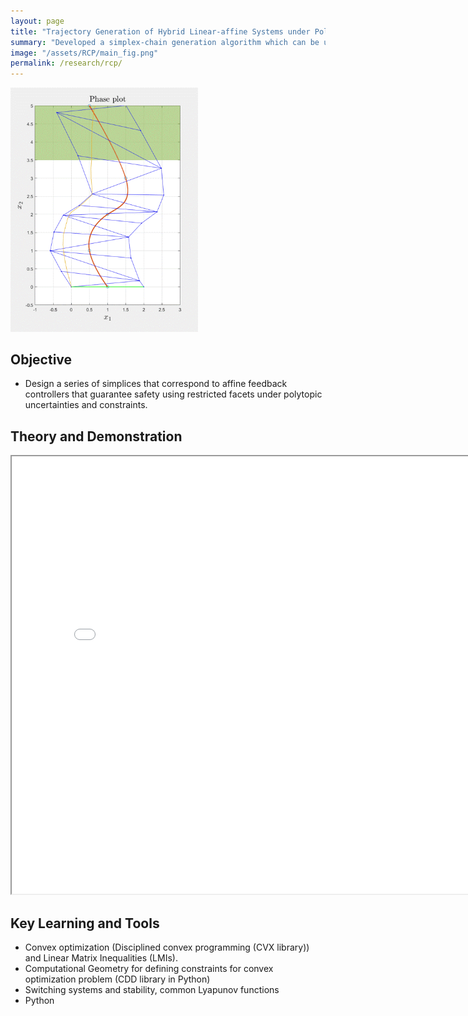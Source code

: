```yaml
---
layout: page
title: "Trajectory Generation of Hybrid Linear-affine Systems under Polytopic Uncertainities and Constraints"
summary: "Developed a simplex-chain generation algorithm which can be used for motion planning of hybrid linear-affine systems under polytopic uncertianities and constraints. The simplices form the sequence control-barrier functions satisfying the desired constraints."
image: "/assets/RCP/main_fig.png"
permalink: /research/rcp/
---
```


<img src="/assets/RCP/1D.gif" width="300">

## Objective
- Design a series of simplices that correspond to affine feedback controllers that guarantee safety using restricted facets under polytopic uncertainties and constraints.

## Theory and Demonstration
<iframe src="/assets/RCP/theory.pdf" width="800px" height="700px"></iframe>

## Key Learning and Tools
- Convex optimization (Disciplined convex programming (CVX library)) and Linear Matrix Inequalities (LMIs).
- Computational Geometry for defining constraints for convex optimization problem (CDD library in Python)
- Switching systems and stability, common Lyapunov functions
- Python
